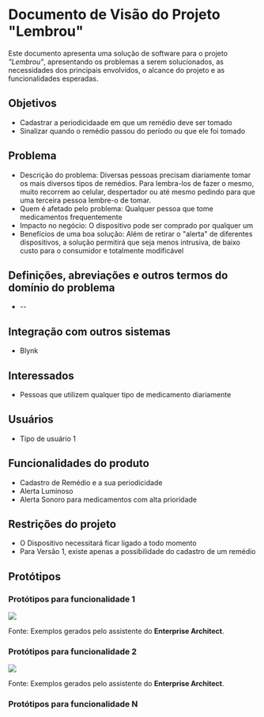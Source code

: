 # Documento de Visão do Projeto "Lembrou"

Este documento apresenta uma solução de software para o projeto *"Lembrou"*, 
apresentando os problemas a serem solucionados, as necessidades dos principais envolvidos, o alcance do projeto e as funcionalidades esperadas.

## Objetivos

* Cadastrar a periodicidaade em que um remédio deve ser tomado
* Sinalizar quando o remédio passou do período ou que ele foi tomado

## Problema

* Descrição do problema: Diversas pessoas precisam diariamente tomar os mais diversos tipos de remédios. Para lembra-los de fazer o mesmo, muito recorrem ao celular, despertador ou até mesmo pedindo para que uma terceira pessoa lembre-o de tomar.
* Quem é afetado pelo problema: Qualquer pessoa que tome medicamentos frequentemente
* Impacto no negócio: O dispositivo pode ser comprado por qualquer um
* Benefícios de uma boa solução: Além de retirar o "alerta" de diferentes dispositivos, a solução permitirá que seja menos intrusiva, de baixo custo para o consumidor e totalmente modificável

## Definições, abreviações e outros termos do domínio do problema

* --

## Integração com outros sistemas

* Blynk
 
## Interessados

* Pessoas que utilizem qualquer tipo de medicamento diariamente

## Usuários

* Tipo de usuário 1

## Funcionalidades do produto

* Cadastro de Remédio e a sua periodicidade
* Alerta Luminoso
* Alerta Sonoro para medicamentos com alta prioridade

## Restrições do projeto

* O Dispositivo necessitará ficar ligado a todo momento
* Para Versão 1, existe apenas a possibilidade do cadastro de um remédio

## Protótipos

### Protótipos para funcionalidade 1

![](proto1.png)

Fonte: Exemplos gerados pelo assistente do **Enterprise Architect**.

### Protótipos para funcionalidade 2

![](proto2.png)

Fonte: Exemplos gerados pelo assistente do **Enterprise Architect**.

### Protótipos para funcionalidade N
